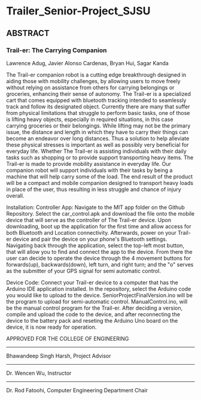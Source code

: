 # Trailer_Senior-Project_SJSU
## ABSTRACT

### Trail-er: The Carrying Companion

Lawrence Adug, Javier Alonso Cardenas, Bryan Hui, Sagar Kanda	


The Trail-er companion robot is a cutting edge breakthrough designed in aiding those with mobility challenges, by allowing users to move freely without relying on assistance from others for carrying belongings or groceries, enhancing their sense of autonomy. The Trail-er is a specialized cart that comes equipped with bluetooth tracking intended to seamlessly track and follow its designated object. 
Currently there are many that suffer from physical limitations that struggle to perform basic tasks, one of those is lifting heavy objects, especially in required situations, in this case carrying groceries or their belongings. While lifting may not be the primary issue, the distance and length in which they have to carry their things can become an endeavor over long distances. Thus a solution to help alleviate these physical stresses is important as well as possibly very beneficial for everyday life.
Whether The Trail-er is assisting individuals with their daily tasks such as shopping or to provide support transporting heavy items. The Trail-er is made to provide mobility assistance in everyday life. Our companion robot will support individuals with their tasks by being a machine that will help carry some of the load. The end result of the product will be a compact and mobile companion designed to transport heavy loads in place of the user, thus resulting in less struggle and chance of injury overall.

Installation:
Controller App:
Navigate to the MIT app folder on the Github Repository. Select the car_control.apk and download the file onto the mobile device that will serve as the controller of The Trail-er device. Upon downloading, boot up the application for the first time and allow access for both Bluetooth and Location connectivity. Afterwards, power on your Trail-er device and pair the device on your phone's Bluetooth settings. Navigating back through the application, select the top-left most button, that will allow you to find and connect the app to the device. From there the user can decide to operate the device through the 4 movement buttons for forwards(up), backwards(down), left turn, and right turn; and the "o" serves as the submitter of your GPS signal for semi automatic control.

Device Code:
Connect your Trail-er device to a computer that has the Arduino IDE application installed. In the repository, select the Arduino code you would like to upload to the device. SeniorProjectFinalVersion.ino will be the program to upload for semi-automatic control. ManualControl.ino, will be the manual control program for the Trail-er. After deciding a version, compile and upload the code to the device, and after reconnecting the device to the battery pack and reseting the Arduino Uno board on the device, it is now ready for operation.


APPROVED FOR THE COLLEGE OF ENGINEERING

______________________________________________________
Bhawandeep Singh Harsh, Project Advisor


______________________________________________________
Dr. Wencen Wu, Instructor


______________________________________________________
Dr. Rod Fatoohi, Computer Engineering Department Chair

